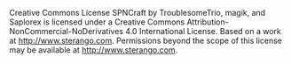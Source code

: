 Creative Commons License
SPNCraft by TroublesomeTrio, magik, and Saplorex is licensed under a Creative Commons Attribution-NonCommercial-NoDerivatives 4.0 International License.
Based on a work at http://www.sterango.com.
Permissions beyond the scope of this license may be available at http://www.sterango.com.
